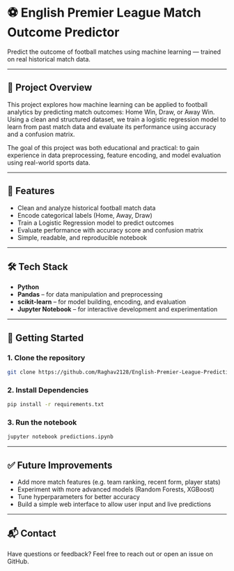 # ⚽ English Premier League Match Outcome Predictor

Predict the outcome of football matches using machine learning — trained on real historical match data.

---

## 🧠 Project Overview

This project explores how machine learning can be applied to football analytics by predicting match outcomes: Home Win, Draw, or Away Win. Using a clean and structured dataset, we train a logistic regression model to learn from past match data and evaluate its performance using accuracy and a confusion matrix.

The goal of this project was both educational and practical: to gain experience in data preprocessing, feature encoding, and model evaluation using real-world sports data.

---

## 🚀 Features

- Clean and analyze historical football match data
- Encode categorical labels (Home, Away, Draw)
- Train a Logistic Regression model to predict outcomes
- Evaluate performance with accuracy score and confusion matrix
- Simple, readable, and reproducible notebook

---

## 🛠️ Tech Stack

- **Python**
- **Pandas** – for data manipulation and preprocessing
- **scikit-learn** – for model building, encoding, and evaluation
- **Jupyter Notebook** – for interactive development and experimentation

---

## 📁 Getting Started

### 1. Clone the repository
```sh
git clone https://github.com/Raghav2128/English-Premier-League-Prediction.git
```
### 2. Install Dependencies
```sh
pip install -r requirements.txt
```
### 3. Run the notebook
```sh
jupyter notebook predictions.ipynb
```

---

## ✅ Future Improvements

- Add more match features (e.g. team ranking, recent form, player stats)
- Experiment with more advanced models (Random Forests, XGBoost)
- Tune hyperparameters for better accuracy
- Build a simple web interface to allow user input and live predictions

---

## 📬 Contact

Have questions or feedback? Feel free to reach out or open an issue on GitHub.

